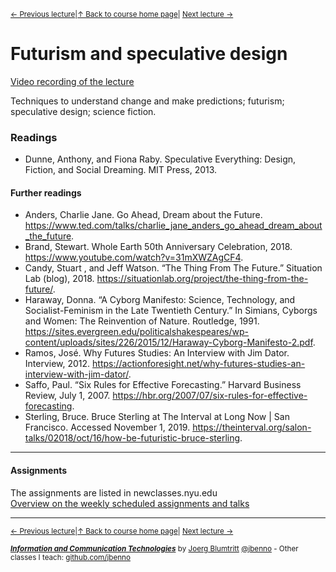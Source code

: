 <sup>[&larr; Previous lecture](/files/11.md)|[&uarr; Back to course home page](/README.md)| [Next lecture &rarr;](/files/13.md)</sup>  

# Futurism and speculative design
[Video recording of the lecture](https://youtu.be/oolywCND2lY)

Techniques to understand change and make predictions; futurism; speculative design; science fiction.

### Readings
- Dunne, Anthony, and Fiona Raby. Speculative Everything: Design, Fiction, and Social Dreaming. MIT Press, 2013. 

#### Further readings
- Anders, Charlie Jane. Go Ahead, Dream about the Future. https://www.ted.com/talks/charlie_jane_anders_go_ahead_dream_about_the_future.
- Brand, Stewart. Whole Earth 50th Anniversary Celebration, 2018. https://www.youtube.com/watch?v=31mXWZAgCF4.
- Candy, Stuart , and Jeff Watson. “The Thing From The Future.” Situation Lab (blog), 2018. https://situationlab.org/project/the-thing-from-the-future/.
- Haraway, Donna. “A Cyborg Manifesto: Science, Technology, and Socialist-Feminism in the Late Twentieth Century.” In Simians, Cyborgs and Women: The Reinvention of Nature. Routledge, 1991. https://sites.evergreen.edu/politicalshakespeares/wp-content/uploads/sites/226/2015/12/Haraway-Cyborg-Manifesto-2.pdf.
- Ramos, José. Why Futures Studies: An Interview with Jim Dator. Interview, 2012. https://actionforesight.net/why-futures-studies-an-interview-with-jim-dator/.
- Saffo, Paul. “Six Rules for Effective Forecasting.” Harvard Business Review, July 1, 2007. https://hbr.org/2007/07/six-rules-for-effective-forecasting.
- Sterling, Bruce. Bruce Sterling at The Interval at Long Now | San Francisco. Accessed November 1, 2019. https://theinterval.org/salon-talks/02018/oct/16/how-be-futuristic-bruce-sterling.

***

#### Assignments
The assignments are listed in newclasses.nyu.edu  
[Overview on the weekly scheduled assignments and talks](https://docs.google.com/spreadsheets/d/1BB6HHULpT9KCe9JpZZn-oI-JxHNpXhhsdp6A8cw8cMM/edit?usp=sharing)  


***
<sup>[&larr; Previous lecture](/files/11.md)|[&uarr; Back to course home page](/README.md)| [Next lecture &rarr;](/files/13.md)</sup>  
  
<sup>***[Information and Communication Technologies](/README.md)*** by [Joerg Blumtritt](https://jbenno.net) [@jbenno](https://twitter.com/jbenno) - Other classes I teach: [github.com/jbenno](https://github.com/jbenno/teaching/blob/master/README.md)</sup>
